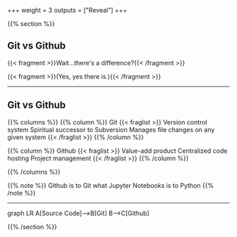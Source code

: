 +++
weight = 3
outputs = ["Reveal"]
+++

{{% section %}}

## Git vs Github

{{< fragment >}}Wait...there's a difference?{{< /fragment >}}

{{< fragment >}}(Yes, yes there is.){{< /fragment >}}

---

## Git vs Github

{{% columns %}}
{{% column %}}
Git
{{< fraglist >}}
Version control system
Spiritual successor to Subversion
Manages file changes on any given system
{{< /fraglist >}}
{{% /column %}}

{{% column %}}
Github
{{< fraglist >}}
Value-add product
Centralized code hosting
Project management
{{< /fraglist >}}
{{% /column %}}

{{% /columns %}}

{{% note %}}
Github is to Git what Jupyter Notebooks is to Python
{{% /note %}}

---


<div class="mermaid">
graph LR
    A[Source Code]-->B[Git]
    B-->C[Github]
</div>

{{% /section %}}
